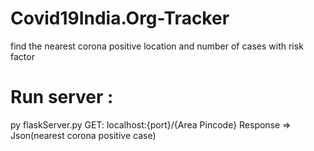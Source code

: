 # Covid19India.Org-Tracker
find the nearest corona positive location and number of cases with risk factor

# Run server :
py flaskServer.py
GET:  localhost:{port}/{Area Pincode} 
Response => Json(nearest corona positive case)